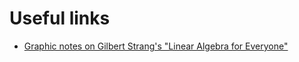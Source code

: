 # Useful links
* [Graphic notes on Gilbert Strang's "Linear Algebra for Everyone"](https://github.com/kenjihiranabe/The-Art-of-Linear-Algebra)
